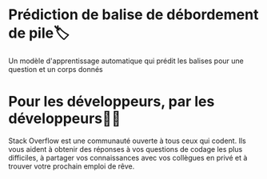 # Prédiction de balise de débordement de pile🏷️
Un modèle d'apprentissage automatique qui prédit les balises pour une question et un corps donnés

# Pour les développeurs, par les développeurs👨‍💻
Stack Overflow est une communauté ouverte à tous ceux qui codent. Ils vous aident à obtenir des réponses à vos questions de codage les plus difficiles, à partager vos connaissances avec vos collègues en privé et à trouver votre prochain emploi de rêve.
